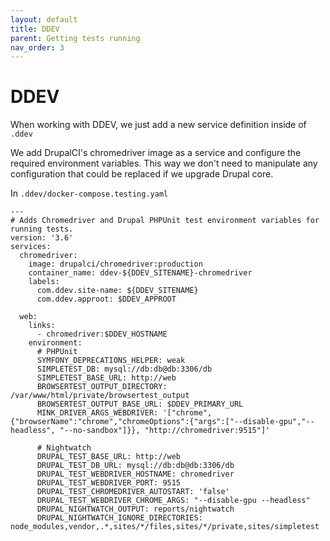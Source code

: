 ```yaml
---
layout: default
title: DDEV
parent: Getting tests running
nav_order: 3
---
```


# DDEV

When working with DDEV, we just add a new service definition inside of `.ddev`

We add DrupalCI's chromedriver image as a service and configure the required
environment variables. This way we don't need to manipulate any configuration
that could be replaced if we upgrade Drupal core.

In `.ddev/docker-compose.testing.yaml`

```
---
# Adds Chromedriver and Drupal PHPUnit test environment variables for running tests.
version: '3.6'
services:
  chromedriver:
    image: drupalci/chromedriver:production
    container_name: ddev-${DDEV_SITENAME}-chromedriver
    labels:
      com.ddev.site-name: ${DDEV_SITENAME}
      com.ddev.approot: $DDEV_APPROOT

  web:
    links:
      - chromedriver:$DDEV_HOSTNAME
    environment:
      # PHPUnit
      SYMFONY_DEPRECATIONS_HELPER: weak
      SIMPLETEST_DB: mysql://db:db@db:3306/db
      SIMPLETEST_BASE_URL: http://web
      BROWSERTEST_OUTPUT_DIRECTORY: /var/www/html/private/browsertest_output
      BROWSERTEST_OUTPUT_BASE_URL: $DDEV_PRIMARY_URL
      MINK_DRIVER_ARGS_WEBDRIVER: '["chrome", {"browserName":"chrome","chromeOptions":{"args":["--disable-gpu","--headless", "--no-sandbox"]}}, "http://chromedriver:9515"]'

      # Nightwatch
      DRUPAL_TEST_BASE_URL: http://web
      DRUPAL_TEST_DB_URL: mysql://db:db@db:3306/db
      DRUPAL_TEST_WEBDRIVER_HOSTNAME: chromedriver
      DRUPAL_TEST_WEBDRIVER_PORT: 9515
      DRUPAL_TEST_CHROMEDRIVER_AUTOSTART: 'false'
      DRUPAL_TEST_WEBDRIVER_CHROME_ARGS: "--disable-gpu --headless"
      DRUPAL_NIGHTWATCH_OUTPUT: reports/nightwatch
      DRUPAL_NIGHTWATCH_IGNORE_DIRECTORIES: node_modules,vendor,.*,sites/*/files,sites/*/private,sites/simpletest
```
